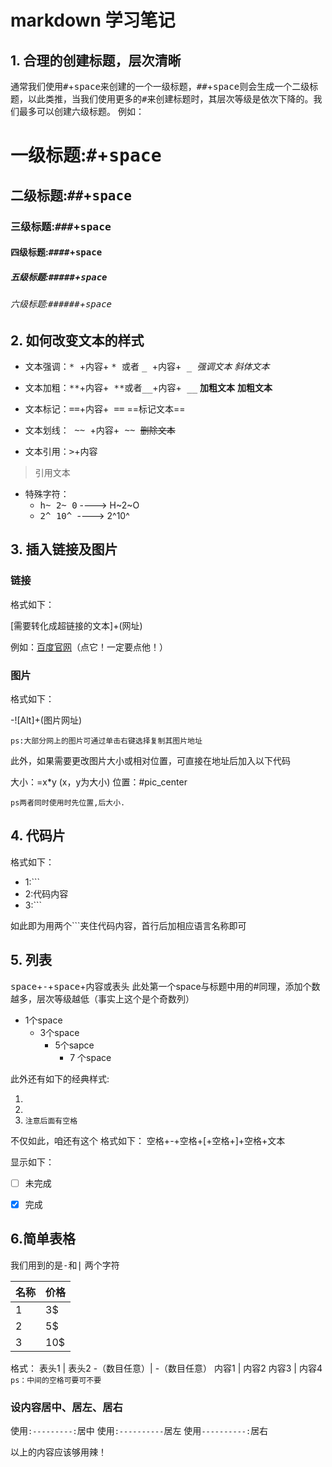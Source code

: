 # markdown 学习笔记

## 1. 合理的创建标题，层次清晰  

通常我们使用<kbd>#</kbd>+<kbd>space</kbd>来创建的一个一级标题，<kbd>##</kbd>+<kbd>space</kbd>则会生成一个二级标题，以此类推，当我们使用更多的<kbd>#</kbd>来创建标题时，其层次等级是依次下降的。我们最多可以创建六级标题。
例如：

# 一级标题:<kbd>#</kbd>+<kbd>space</kbd>

## 二级标题:<kbd>##</kbd>+<kbd>space</kbd>

### 三级标题:<kbd>###</kbd>+<kbd>space</kbd>

#### 四级标题:<kbd>####</kbd>+<kbd>space</kbd>

##### 五级标题:<kbd>#####</kbd>+<kbd>space</kbd>

###### 六级标题:<kbd>######</kbd>+<kbd>space</kbd>

## 2. 如何改变文本的样式

- 文本强调：<kbd>* </kbd>+<kbd>内容</kbd>+ <kbd> * </kbd> 或者 <kbd> _ </kbd>+<kbd>内容</kbd>+<kbd>  _ </kbd>
  *强调文本* _斜体文本_  

- 文本加粗：<kbd>**</kbd>+<kbd>内容</kbd>+<kbd> **</kbd>或者<kbd>__</kbd>+<kbd>内容</kbd>+<kbd> __</kbd>
  **加粗文本** __加粗文本__

- 文本标记：<kbd>==</kbd>+<kbd>内容</kbd>+<kbd> ==</kbd>
  ==标记文本==

- 文本划线：<kbd> ~~ </kbd>+<kbd>内容</kbd>+<kbd> ~~ </kbd>
  ~~删除文本~~  

- 文本引用：<kbd>></kbd>+<kbd>内容</kbd>

>引用文本

- 特殊字符：
  - <kbd>h</kbd><kbd>~ </kbd><kbd>2</kbd><kbd>~ </kbd><kbd>0</kbd> ----> H~2~O
  - <kbd>2</kbd><kbd>^ </kbd><kbd>10</kbd><kbd>^ </kbd> ----> 2^10^ 

## 3. 插入链接及图片

### 链接

格式如下：

[需要转化成超链接的文本]+(网址)

例如：[百度官网](https://www.baidu.com/)（点它！一定要点他！）


### 图片

格式如下：

-![Alt]+(图片网址)

`ps:大部分网上的图片可通过单击右键选择复制其图片地址`

此外，如果需要更改图片大小或相对位置，可直接在地址后加入以下代码

大小：=x*y (x，y为大小)
位置：#pic_center

`ps两者同时使用时先位置,后大小.`

## 4. 代码片

格式如下：

- 1:```
- 2:代码内容
- 3:```

如此即为用两个```夹住代码内容，首行后加相应语言名称即可


## 5. 列表

<kbd>space</kbd>+<kbd>-</kbd>+<kbd>space</kbd>+内容或表头
此处第一个space与标题中用的#同理，添加个数越多，层次等级越低（事实上这个是个奇数列）

 - 1个space
   - 3个space
     - 5个sapce
       - 7 个space

此外还有如下的经典样式:

1. 
2. 
3. `注意后面有空格`

不仅如此，咱还有这个
格式如下：
空格+-+空格+[+空格+]+空格+文本

显示如下：

 - [ ] 未完成
 - [x] 完成


## 6.简单表格

我们用到的是<kbd>-</kbd>和<kbd>|</kbd> 两个字符

| 名称 | 价格 |
| ---- | ---- |
| 1    | 3$   |
| 2    | 5$   |
| 3    | 10$  |

格式：
表头1 | 表头2
-（数目任意）| -（数目任意）
内容1 | 内容2
内容3 | 内容4
 `ps：中间的空格可要可不要`

### 设内容居中、居左、居右

使用`:---------:`居中
使用`:----------`居左
使用`----------:`居右


以上的内容应该够用辣！